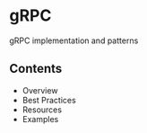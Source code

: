 # gRPC

gRPC implementation and patterns

## Contents
- Overview
- Best Practices
- Resources
- Examples
